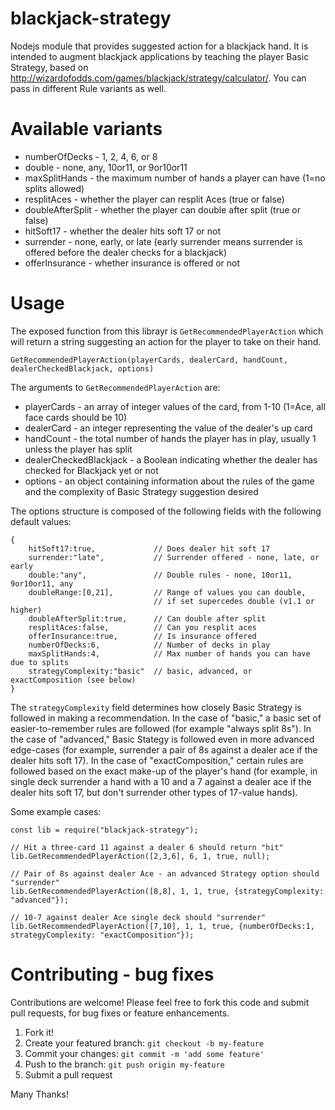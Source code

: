 # blackjack-strategy
Nodejs module that provides suggested action for a blackjack hand.  It is intended to augment blackjack applications
by teaching the player Basic Strategy, based on http://wizardofodds.com/games/blackjack/strategy/calculator/.  You can
pass in different Rule variants as well.

# Available variants

 * numberOfDecks - 1, 2, 4, 6, or 8
 * double - none, any, 10or11, or 9or10or11
 * maxSplitHands - the maximum number of hands a player can have (1=no splits allowed)
 * resplitAces - whether the player can resplit Aces (true or false)
 * doubleAfterSplit - whether the player can double after split (true or false)
 * hitSoft17 - whether the dealer hits soft 17 or not
 * surrender - none, early, or late (early surrender means surrender is offered before the dealer checks for a blackjack)
 * offerInsurance - whether insurance is offered or not
 
# Usage

The exposed function from this librayr is `GetRecommendedPlayerAction` which will return a string suggesting an action for the player to take on their hand.

```
GetRecommendedPlayerAction(playerCards, dealerCard, handCount, dealerCheckedBlackjack, options)
```

The arguments to  `GetRecommendedPlayerAction` are:

 * playerCards - an array of integer values of the card, from 1-10 (1=Ace, all face cards should be 10)
 * dealerCard - an integer representing the value of the dealer's up card
 * handCount - the total number of hands the player has in play, usually 1 unless the player has split
 * dealerCheckedBlackjack - a Boolean indicating whether the dealer has checked for Blackjack yet or not
 * options - an object containing information about the rules of the game and the complexity of Basic Strategy suggestion desired
 
The options structure is composed of the following fields with the following default values:

```
{
    hitSoft17:true,             // Does dealer hit soft 17
    surrender:"late",           // Surrender offered - none, late, or early
    double:"any",               // Double rules - none, 10or11, 9or10or11, any
    doubleRange:[0,21],         // Range of values you can double, 
                                // if set supercedes double (v1.1 or higher)
    doubleAfterSplit:true,      // Can double after split
    resplitAces:false,          // Can you resplit aces
    offerInsurance:true,        // Is insurance offered
    numberOfDecks:6,            // Number of decks in play
    maxSplitHands:4,            // Max number of hands you can have due to splits
    strategyComplexity:"basic"  // basic, advanced, or exactComposition (see below)
}
```

The `strategyComplexity` field determines how closely Basic Strategy is followed in making a recommendation.  In the case of "basic," a basic set of easier-to-remember rules are followed (for example "always split 8s").  In the case of "advanced," Basic Stategy is followed even in more advanced edge-cases (for example, surrender a pair of 8s against a dealer ace if the dealer hits soft 17).  In the case of "exactComposition," certain rules are followed based on the exact make-up of the player's hand (for example, in single deck surrender a hand with a 10 and a 7 against a dealer ace if the dealer hits soft 17, but don't surrender other types of 17-value hands).

Some example cases:

```
const lib = require("blackjack-strategy");

// Hit a three-card 11 against a dealer 6 should return "hit"
lib.GetRecommendedPlayerAction([2,3,6], 6, 1, true, null);

// Pair of 8s against dealer Ace - an advanced Strategy option should "surrender"
lib.GetRecommendedPlayerAction([8,8], 1, 1, true, {strategyComplexity: "advanced"});

// 10-7 against dealer Ace single deck should "surrender"
lib.GetRecommendedPlayerAction([7,10], 1, 1, true, {numberOfDecks:1, strategyComplexity: "exactComposition"});
```

# Contributing - bug fixes

Contributions are welcome!  Please feel free to fork this code and submit pull requests, for bug fixes or feature enhancements.

 1. Fork it!
 2. Create your featured branch: `git checkout -b my-feature`
 3. Commit your changes: `git commit -m 'add some feature'`
 4. Push to the branch: `git push origin my-feature`
 5. Submit a pull request

Many Thanks!
